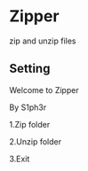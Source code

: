 # Zipper
zip and unzip files

## Setting
Welcome to Zipper

By S1ph3r

1.Zip folder

2.Unzip folder

3.Exit

